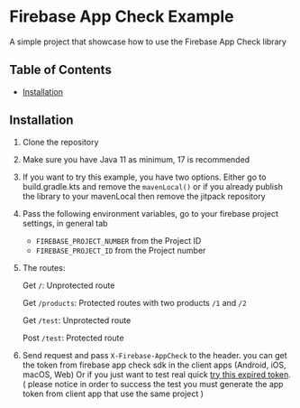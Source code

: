 # Firebase App Check Example

A simple project that showcase how to use the Firebase App Check
library

## Table of Contents

- [Installation](#installation)

## Installation
1. Clone the repository
2. Make sure you have Java 11 as minimum, 17 is recommended
3. If you want to try this example, you have two options. Either
go to build.gradle.kts and remove the `mavenLocal()`
or if you already publish the library to your mavenLocal then
remove the jitpack repository
4. Pass the following environment variables,
go to your firebase project settings, in general tab

    * `FIREBASE_PROJECT_NUMBER` from the Project ID
    * `FIREBASE_PROJECT_ID` from the Project number
5. The routes:

    Get `/`: Unprotected route

    Get `/products`: Protected routes with two products `/1` and `/2`

    Get `/test`: Unprotected route

    Post `/test`: Protected route
6. Send request and pass `X-Firebase-AppCheck` to the header.
    you can get the token from firebase app check sdk in the client apps (Android, iOS, macOS, Web)
    Or if you just want to test real quick [try this expired token](https://pastebin.com/za2wW8cP).
   (
please notice in order to success the test you must generate the app token from client app that use the same project
)